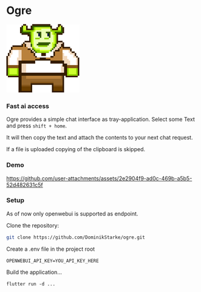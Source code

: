 # Ogre

![Mighty Ogre](assets/app_icon.png)

### Fast ai access
Ogre provides a simple chat interface as tray-application.
Select some Text and press ```shift + home```.

It will then copy the text and attach the contents to your next chat request.

If a file is uploaded copying of the clipboard is skipped.

### Demo
https://github.com/user-attachments/assets/2e2904f9-ad0c-469b-a5b5-52d482631c5f

### Setup
As of now only openwebui is supported as endpoint.

Clone the repository:
```bash
git clone https://github.com/DominikStarke/ogre.git
``` 
Create a .env file in the project root
```
OPENWEBUI_API_KEY=YOU_API_KEY_HERE
```

Build the application...
```
flutter run -d ...
```